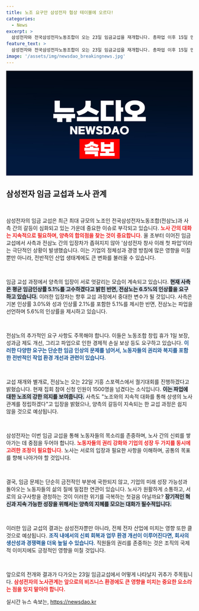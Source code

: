```yaml
---
title: 노조 요구안 삼성전자 협상 테이블에 오르다!
categories:
  - News
excerpt: >
  삼성전자와 전국삼성전자노동조합이 오는 23일 임금교섭을 재개합니다. 총파업 이후 15일 만에 이뤄지는 대화, 과연 양측은 합의점을 찾을 수 있을까요? 파업의 긴장감 속에서 변화의 시작이 기대됩니다!
feature_text: >
  삼성전자와 전국삼성전자노동조합이 오는 23일 임금교섭을 재개합니다. 총파업 이후 15일 만에 이뤄지는 대화, 과연 양측은 합의점을 찾을 수 있을까요? 파업의 긴장감 속에서 변화의 시작이 기대됩니다!
image: '/assets/img/newsdao_breakingnews.jpg'
---
```


<p><img src="/assets/img/newsdao_breakingnews.jpg" alt="koreaapp 속보" /></p>

<h2 data-ke-size="size26">삼성전자 임금 교섭과 노사 관계</h2>

<p data-ke-size="size16">&nbsp;</p>

<p>삼성전자의 임금 교섭은 최근 최대 규모의 노조인 전국삼성전자노동조합(전삼노)과 사측 간의 갈등이 심화되고 있는 가운데 중요한 이슈로 부각되고 있습니다. <b><span style="color: #ee2323;">노사 간의 대화는 지속적으로 필요하며, 양측의 합의점을 찾는 것이 중요합니다.</span></b> 올 초부터 이어진 임금교섭에서 사측과 전삼노 간의 입장차가 좁혀지지 않아 '삼성전자 창사 이래 첫 파업'이라는 극단적인 상황이 발생했습니다. 이는 기업의 정체성과 경영 방침에 많은 영향을 미칠 뿐만 아니라, 전반적인 산업 생태계에도 큰 변화를 불러올 수 있습니다.</p>

<p data-ke-size="size16">&nbsp;</p>

<p>임금 교섭 과정에서 양측의 입장이 서로 엇갈리는 모습이 계속되고 있습니다. <b><span style="background-color: #21538527;">현재 사측은 평균 임금인상률 5.1%를 고수하겠다고 밝힌 반면, 전삼노는 6.5%의 인상률을 요구하고 있습니다.</span></b> 이러한 입장차는 향후 교섭 과정에서 중대한 변수가 될 것입니다. 사측은 기본 인상률 3.0%와 성과 인상률 2.1%를 포함한 5.1%를 제시한 반면, 전삼노는 파업을 선언하며 5.6%의 인상률을 제시하고 있습니다.</p>

<p data-ke-size="size16">&nbsp;</p>

<p>전삼노의 추가적인 요구 사항도 주목해야 합니다. 이들은 노동조합 창립 휴가 1일 보장, 성과금 제도 개선, 그리고 파업으로 인한 경제적 손실 보상 등도 요구하고 있습니다. <b><span style="color: #1a5490;">이러한 다양한 요구는 단순한 임금 인상의 문제를 넘어서, 노동자들의 권리와 복지를 포함한 전반적인 작업 환경 개선과 관련이 있습니다.</span></b></p>

<p data-ke-size="size16">&nbsp;</p>

<p>교섭 재개와 별개로, 전삼노는 오는 22일 기흥 스포렉스에서 궐기대회를 진행하겠다고 밝혔습니다. 현재 집회 참여 신청 인원이 1500명을 넘겼다는 소식입니다. <b><span style="background-color: #21538527;">이는 파업에 대한 노조의 강한 의지를 보여줍니다.</span></b> 사측도 "노조와의 지속적 대화를 통해 상생의 노사관계를 정립하겠다"고 입장을 밝혔으나, 양측의 갈등이 지속되는 한 교섭 과정은 쉽지 않을 것으로 예상됩니다.</p>

<p data-ke-size="size16">&nbsp;</p>

<p>삼성전자는 이번 임금 교섭을 통해 노동자들의 목소리를 존중하며, 노사 간의 신뢰를 쌓아가는 데 중점을 두어야 합니다. <b><span style="color: #ee2323;">노동자들의 권리 강화와 기업의 성장 두 가지를 동시에 고려한 조정이 필요합니다.</span></b> 노사는 서로의 입장과 필요한 사항을 이해하며, 공통의 목표를 향해 나아가야 할 것입니다. </p>

<p data-ke-size="size16">&nbsp;</p>

<p>결국, 임금 문제는 단순히 금전적인 부분에 국한되지 않고, 기업의 미래 성장 가능성과 돌아오는 노동자들의 삶의 질에 밀접한 연관이 있습니다. 노사가 원활하게 소통하고, 서로의 요구사항을 경청하는 것이 이러한 위기를 극복하는 첫걸음 아닐까요? <b><span style="background-color: #21538527;">장기적인 혁신과 지속 가능한 성장을 위해서는 양측의 지혜를 모으는 대화가 필수적입니다.</span></b></p>

<p data-ke-size="size16">&nbsp;</p>

<p>이러한 임금 교섭의 결과는 삼성전자뿐만 아니라, 전체 전자 산업에 미치는 영향 또한 클 것으로 예상됩니다. <b><span style="color: #1a5490;">조직 내에서의 신뢰 회복과 업무 환경 개선이 이루어진다면, 회사의 생산성과 경쟁력을 더욱 높일 수 있습니다.</span></b> 직원들의 권리를 존중하는 것은 조직의 국제적 이미지에도 긍정적인 영향을 미칠 것입니다. </p>

<p data-ke-size="size16">&nbsp;</p>

<p>앞으로의 전개와 결과가 다가오는 23일 임금교섭에서 어떻게 나타날지 귀추가 주목됩니다. <b><span style="color: #ee2323;">삼성전자의 노사관계는 앞으로의 비즈니스 환경에도 큰 영향을 미치는 중요한 요소라는 점을 잊지 말아야 합니다.</span></b></p>
실시간 뉴스 속보는, <a href="https://newsdao.kr" rel="dofollow">https://newsdao.kr</a>


